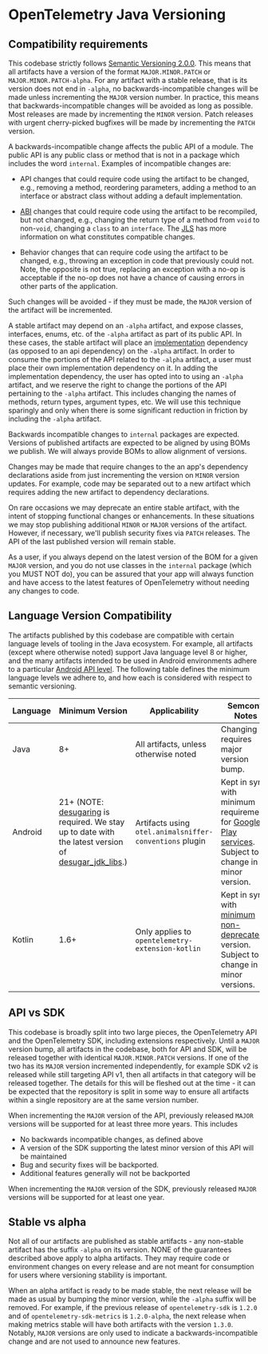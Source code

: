 # OpenTelemetry Java Versioning

## Compatibility requirements

This codebase strictly follows [Semantic Versioning 2.0.0](https://semver.org/). This means
that all artifacts have a version of the format `MAJOR.MINOR.PATCH` or `MAJOR.MINOR.PATCH-alpha`.
For any artifact with a stable release, that is its version does not end in `-alpha`, no backwards-incompatible
changes will be made unless incrementing the `MAJOR` version number. In practice, this means that
backwards-incompatible changes will be avoided as long as possible. Most releases are made by
incrementing the `MINOR` version. Patch releases with urgent cherry-picked bugfixes will be made by
incrementing the `PATCH` version.

A backwards-incompatible change affects the public API of a module. The public API is any public
class or method that is not in a package which includes the word `internal`. Examples of incompatible
changes are:

- API changes that could require code using the artifact to be changed, e.g., removing a method,
  reordering parameters, adding a method to an interface or abstract class without adding a default
  implementation.

- [ABI](https://wikipedia.org/wiki/Application_binary_interface) changes that could require code using the artifact to be recompiled, but not changed, e.g.,
  changing the return type of a method from `void` to non-`void`, changing a `class` to an `interface`.
  The [JLS](https://docs.oracle.com/javase/specs/jls/se7/html/jls-13.html) has more information on
  what constitutes compatible changes.

- Behavior changes that can require code using the artifact to be changed, e.g., throwing an exception
  in code that previously could not. Note, the opposite is not true, replacing an exception with a
  no-op is acceptable if the no-op does not have a chance of causing errors in other parts of the
  application.

Such changes will be avoided - if they must be made, the `MAJOR` version of the artifact will be
incremented.

A stable artifact may depend on an `-alpha` artifact, and expose classes, interfaces, enums, etc. of
the `-alpha` artifact as part of its public API. In these cases, the stable artifact will place
an [implementation](https://docs.gradle.org/current/userguide/java_library_plugin.html#sec:java_library_separation)
dependency (as opposed to an api dependency) on the `-alpha` artifact. In order to consume the
portions of the API related to the `-alpha` artifact, a user must place their own implementation
dependency on it. In adding the implementation dependency, the user has opted into to using
an `-alpha` artifact, and we reserve the right to change the portions of the API pertaining to
the `-alpha` artifact. This includes changing the names of methods, return types, argument types, etc.
We will use this technique sparingly and only when there is some significant reduction in friction
by including the `-alpha` artifact.

Backwards incompatible changes to `internal` packages are expected. Versions of published artifacts
are expected to be aligned by using BOMs we publish. We will always provide BOMs to allow alignment
of versions.

Changes may be made that require changes to the an app's dependency declarations aside from just
incrementing the version on `MINOR` version updates. For example, code may be separated out to a
new artifact which requires adding the new artifact to dependency declarations.

On rare occasions we may deprecate an entire stable artifact, with the intent of stopping functional
changes or enhancements. In these situations we may stop publishing additional `MINOR` or `MAJOR`
versions of the artifact. However, if necessary, we'll publish security fixes via `PATCH` releases.
The API of the last published version will remain stable.

As a user, if you always depend on the latest version of the BOM for a given `MAJOR` version, and
you do not use classes in the `internal` package (which you MUST NOT do), you can be assured that
your app will always function and have access to the latest features of OpenTelemetry without needing
any changes to code.

## Language Version Compatibility

The artifacts published by this codebase are compatible with certain language levels of tooling in
the Java ecosystem. For example, all artifacts (except where otherwise noted) support Java language
level 8 or higher, and the many artifacts intended to be used in Android environments adhere to a
particular [Android API level](https://developer.android.com/tools/releases/build-tools). The
following table defines the minimum language levels we adhere to, and how each is considered with
respect to semantic versioning.

| Language | Minimum Version                                                                                                                                                                                                                  | Applicability                                           | Semconv Notes                                                                                                                                                                      |
|----------|----------------------------------------------------------------------------------------------------------------------------------------------------------------------------------------------------------------------------------|---------------------------------------------------------|------------------------------------------------------------------------------------------------------------------------------------------------------------------------------------|
| Java     | 8+                                                                                                                                                                                                                               | All artifacts, unless otherwise noted                   | Changing requires major version bump.                                                                                                                                              |
| Android  | 21+ (NOTE: [desugaring](https://developer.android.com/studio/write/java8-support#library-desugaring) is required. We stay up to date with the latest version of [desugar_jdk_libs](https://github.com/google/desugar_jdk_libs).) | Artifacts using `otel.animalsniffer-conventions` plugin | Kept in sync with minimum requirements for [Google Play services](https://developers.google.com/android/guides/setup). Subject to change in minor version.                         |
| Kotlin   | 1.6+                                                                                                                                                                                                                             | Only applies to `opentelemetry-extension-kotlin`        | Kept in sync with [minimum non-deprecated](https://kotlinlang.org/docs/gradle-compiler-options.html#attributes-common-to-jvm-and-js) version. Subject to change in minor versions. |

## API vs SDK

This codebase is broadly split into two large pieces, the OpenTelemetry API and the OpenTelemetry SDK,
including extensions respectively. Until a `MAJOR` version bump, all artifacts in the codebase, both
for API and SDK, will be released together with identical `MAJOR.MINOR.PATCH` versions. If one of the
two has its `MAJOR` version incremented independently, for example SDK v2 is released while still
targeting API v1, then all artifacts in that category will be released together. The details for this
will be fleshed out at the time - it can be expected that the repository is split in some way to
ensure all artifacts within a single repository are at the same version number.

When incrementing the `MAJOR` version of the API, previously released `MAJOR` versions will be supported
for at least three more years. This includes

- No backwards incompatible changes, as defined above
- A version of the SDK supporting the latest minor version of this API will be maintained
- Bug and security fixes will be backported.
- Additional features generally will not be backported

When incrementing the `MAJOR` version of the SDK, previously released `MAJOR` versions will be supported
for at least one year.

## Stable vs alpha

Not all of our artifacts are published as stable artifacts - any non-stable artifact has the suffix
`-alpha` on its version. NONE of the guarantees described above apply to alpha artifacts. They may
require code or environment changes on every release and are not meant for consumption for users
where versioning stability is important.

When an alpha artifact is ready to be made stable, the next release will be made as usual by bumping
the minor version, while the `-alpha` suffix will be removed. For example, if the previous release
of `opentelemetry-sdk` is `1.2.0` and of `opentelemetry-sdk-metrics` is `1.2.0-alpha`, the next
release when making metrics stable will have both artifacts with the version `1.3.0`. Notably,
`MAJOR` versions are only used to indicate a backwards-incompatible change and are not used to
announce new features.
